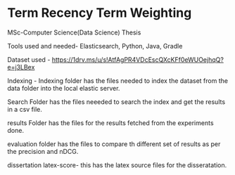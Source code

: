 # Term Recency Term Weighting
MSc-Computer Science(Data Science) Thesis

Tools used and needed- 
Elasticsearch, Python, Java, Gradle

Dataset used - https://1drv.ms/u/s!AtfAgPR4VDcEscQXcKFf0eWUOejhqQ?e=j3LBex

Indexing - Indexing folder has the files needed to index the dataset from the data folder into the local elastic server.

Search Folder has the files neeeded to search the index and get the results in a csv file.

results Folder has the files for the results fetched from the experiments done.

evaluation folder has the files to compare th different set of results as per the precision and nDCG.

dissertation latex-score- this has the latex source files for the disseratation.
